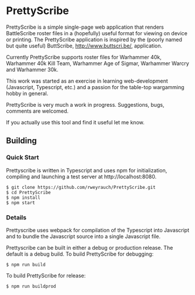 # PrettyScribe

PrettyScribe is a simple single-page web application that renders BattleScribe roster files in
a (hopefully) useful format for viewing on device or printing.   The PrettyScribe application
is inspired by the (poorly named but quite useful) ButtScribe, http://www.buttscri.be/, application.

Currently PrettyScribe supports roster files for Warhammer 40k, Warhammer 40k Kill Team,
Warhammer Age of Sigmar, Warhammer Warcry and Warhammer 30k.

This work was started as an exercise in learning web-development (Javascript, Typescript, etc.) and
a passion for the table-top wargamming hobby in general.

PrettyScribe is very much a work in progress.   Suggestions, bugs, comments are welcomed.

If you actually use this tool and find it useful let me know.

## Building

### Quick Start

Prettyscribe is written in Typescript and uses npm for initialization, compiling and launching a 
test server at http://localhost:8080.

    $ git clone https://github.com/rweyrauch/PrettyScribe.git
    $ cd PrettyScribe
    $ npm install
    $ npm start

### Details

Prettyscribe uses webpack for compilation of the Typescript into Javascript and to bundle the
Javascript source into a single Javascript file.

Prettyscribe can be built in either a debug or production release.   The default is a debug build.
To build PrettyScribe for debugging:

    $ npm run build

To build PrettyScribe for release:

    $ npm run buildprod

